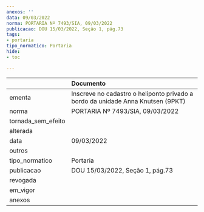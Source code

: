 ```yaml
---
anexos: ''
data: 09/03/2022
norma: PORTARIA Nº 7493/SIA, 09/03/2022
publicacao: DOU 15/03/2022, Seção 1, pág.73
tags:
- portaria
tipo_normatico: Portaria
hide: 
- toc 
 
---
```


|                    | Documento                                                                       |
|:-------------------|:--------------------------------------------------------------------------------|
| ementa             | Inscreve no cadastro o heliponto privado a bordo da unidade Anna Knutsen (9PKT) |
| norma              | PORTARIA Nº 7493/SIA, 09/03/2022                                                |
| tornada_sem_efeito |                                                                                 |
| alterada           |                                                                                 |
| data               | 09/03/2022                                                                      |
| outros             |                                                                                 |
| tipo_normatico     | Portaria                                                                        |
| publicacao         | DOU 15/03/2022, Seção 1, pág.73                                                 |
| revogada           |                                                                                 |
| em_vigor           |                                                                                 |
| anexos             |                                                                                 |